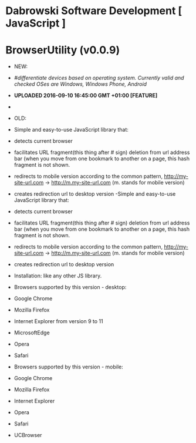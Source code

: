 # Dabrowski Software Development [ JavaScript ] 
# BrowserUtility (v0.0.9)

- NEW:
 - *#differentiate devices based on operating system. Currently valid and checked OSes are Windows, Windows Phone, Android*
 - <strong>UPLOADED 2016-09-10 16:45:00 GMT +01:00 [FEATURE]</strong>
 - 
- OLD:
 - Simple and easy-to-use JavaScript library that:
  - detects current browser
   - facilitates URL fragment(this thing after # sign) deletion from url address bar (when you move from one bookmark to another on a page, this hash fragment is not shown.
   - redirects to mobile version according to the common pattern,  http://my-site-url.com -> http://m.my-site-url.com  (m. stands for mobile version)
   - creates redirection url to desktop version
   -Simple and easy-to-use JavaScript library that:
 - detects current browser
 - facilitates URL fragment(this thing after # sign) deletion from url address bar (when you move from one bookmark to another on a page, this hash fragment is not shown.
 - redirects to mobile version according to the common pattern,  http://my-site-url.com -> http://m.my-site-url.com  (m. stands for mobile version)
 - creates redirection url to desktop version
 
- Installation: like any other JS library.
 
- Browsers supported by this version - desktop:
 - Google Chrome
 - Mozilla Firefox 
 - Internet Explorer from version 9 to 11 
 - MicrosoftEdge 
 - Opera
 - Safari
- Browsers supported by this version - mobile:
 - Google Chrome
 - Mozilla Firefox
 - Internet Explorer
 - Opera 
 - Safari
 - UCBrowser
